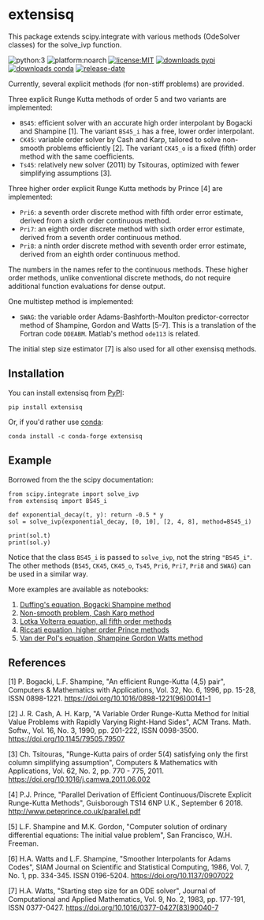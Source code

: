 # extensisq
This package extends scipy.integrate with various methods (OdeSolver classes) for the solve_ivp function.

![python:3](https://img.shields.io/pypi/pyversions/extensisq?style=flat-square)
![platform:noarch](https://img.shields.io/conda/pn/conda-forge/extensisq?style=flat-square)
[![license:MIT](https://img.shields.io/github/license/WRKampi/extensisq?style=flat-square)](https://github.com/WRKampi/extensisq/blob/main/LICENSE)
[![downloads pypi](https://img.shields.io/pypi/dm/extensisq?label=PyPI%20downloads&style=flat-square)](https://pypistats.org/packages/extensisq)
[![downloads conda](https://img.shields.io/conda/dn/conda-forge/extensisq?label=conda%20downloads&style=flat-square)](https://anaconda.org/conda-forge/extensisq)
[![release-date](https://img.shields.io/github/release-date/WRKampi/extensisq?style=flat-square)](https://github.com/WRKampi/extensisq/releases)


Currently, several explicit methods (for non-stiff problems) are provided.

Three explicit Runge Kutta methods of order 5 and two variants are implemented:
* `BS45`: efficient solver with an accurate high order interpolant by Bogacki and Shampine [1]. The variant `BS45_i` has a free, lower order interpolant.
* `CK45`: variable order solver by Cash and Karp, tailored to solve non-smooth problems efficiently [2]. The variant `CK45_o` is a fixed (fifth) order method with the same coefficients. 
* `Ts45`: relatively new solver (2011) by Tsitouras, optimized with fewer simplifying assumptions [3].


Three higher order explicit Runge Kutta methods by Prince [4] are implemented:
* `Pri6`: a seventh order discrete method with fifth order error estimate, derived from a sixth order continuous method.
* `Pri7`: an eighth order discrete method with sixth order error estimate, derived from a seventh order continuous method.
* `Pri8`: a ninth order discrete method with seventh order error estimate, derived from an eighth order continuous method.

The numbers in the names refer to the continuous methods. These higher order methods, unlike conventional discrete methods, do not require additional function evaluations for dense output.

One multistep method is implemented:
* `SWAG`: the variable order Adams-Bashforth-Moulton predictor-corrector method of Shampine, Gordon and Watts [5-7]. This is a translation of the Fortran code `DDEABM`. Matlab's method `ode113` is related.

The initial step size estimator [7] is also used for all other exensisq methods.

## Installation

You can install extensisq from [PyPI](https://pypi.org/project/extensisq/):

    pip install extensisq

Or, if you'd rather use [conda](https://anaconda.org/conda-forge/extensisq):

    conda install -c conda-forge extensisq

## Example
Borrowed from the the scipy documentation:

    from scipy.integrate import solve_ivp
    from extensisq import BS45_i
    
    def exponential_decay(t, y): return -0.5 * y
    sol = solve_ivp(exponential_decay, [0, 10], [2, 4, 8], method=BS45_i)
    
    print(sol.t)
    print(sol.y)

Notice that the class `BS45_i` is passed to `solve_ivp`, not the string `"BS45_i"`. The other methods (`BS45`, `CK45`, `CK45_o`, `Ts45`, `Pri6`, `Pri7`, `Pri8` and `SWAG`) can be used in a similar way.

More examples are available as notebooks:
1. [Duffing's equation, Bogacki Shampine method](https://github.com/WRKampi/extensisq/blob/main/docs/Bogacki_Shampine.ipynb)
2. [Non-smooth problem, Cash Karp method](https://github.com/WRKampi/extensisq/blob/main/docs/Cash_Karp.ipynb)
3. [Lotka Volterra equation, all fifth order methods](https://github.com/WRKampi/extensisq/blob/main/docs/all_methods.ipynb)
4. [Riccati equation, higher order Prince methods](https://github.com/WRKampi/extensisq/blob/main/docs/Prince.ipynb)
5. [Van der Pol's equation, Shampine Gordon Watts method](https://github.com/WRKampi/extensisq/blob/main/docs/Shampine_Gordon_Watts.ipynb)

## References
[1] P. Bogacki, L.F. Shampine, "An efficient Runge-Kutta (4,5) pair", Computers & Mathematics with Applications, Vol. 32, No. 6, 1996, pp. 15-28, ISSN 0898-1221. https://doi.org/10.1016/0898-1221(96)00141-1

[2] J. R. Cash, A. H. Karp, "A Variable Order Runge-Kutta Method for Initial Value Problems with Rapidly Varying Right-Hand Sides", ACM Trans. Math. Softw., Vol. 16, No. 3, 1990, pp. 201-222, ISSN 0098-3500. https://doi.org/10.1145/79505.79507

[3] Ch. Tsitouras, "Runge-Kutta pairs of order 5(4) satisfying only the first column simplifying assumption", Computers & Mathematics with Applications, Vol. 62, No. 2, pp. 770 - 775, 2011. https://doi.org/10.1016/j.camwa.2011.06.002

[4] P.J. Prince, "Parallel Derivation of Efficient Continuous/Discrete Explicit Runge-Kutta Methods", Guisborough TS14 6NP U.K., September 6 2018. http://www.peteprince.co.uk/parallel.pdf

[5] L.F. Shampine and M.K. Gordon, "Computer solution of ordinary differential equations: The initial value problem", San Francisco, W.H. Freeman.

[6] H.A. Watts and L.F. Shampine, "Smoother Interpolants for Adams Codes",  SIAM Journal on Scientific and Statistical Computing, 1986, Vol. 7, No. 1, pp. 334-345. ISSN 0196-5204. https://doi.org/10.1137/0907022

[7] H.A. Watts, "Starting step size for an ODE solver", Journal of Computational and Applied Mathematics, Vol. 9, No. 2, 1983, pp. 177-191, ISSN 0377-0427. https://doi.org/10.1016/0377-0427(83)90040-7
